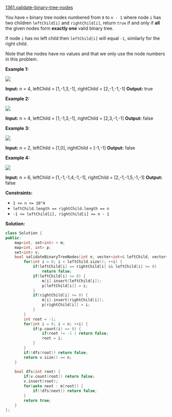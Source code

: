 [1361.validate-binary-tree-nodes](https://leetcode.com/problems/validate-binary-tree-nodes/)  

You have `n` binary tree nodes numbered from `0` to `n - 1` where node `i` has two children `leftChild[i]` and `rightChild[i]`, return `true` if and only if **all** the given nodes form **exactly one** valid binary tree.

If node `i` has no left child then `leftChild[i]` will equal `-1`, similarly for the right child.

Note that the nodes have no values and that we only use the node numbers in this problem.

**Example 1:**

**![](https://assets.leetcode.com/uploads/2019/08/23/1503_ex1.png)**

**Input:** n = 4, leftChild = \[1,-1,3,-1\], rightChild = \[2,-1,-1,-1\]
**Output:** true

**Example 2:**

**![](https://assets.leetcode.com/uploads/2019/08/23/1503_ex2.png)**

**Input:** n = 4, leftChild = \[1,-1,3,-1\], rightChild = \[2,3,-1,-1\]
**Output:** false

**Example 3:**

**![](https://assets.leetcode.com/uploads/2019/08/23/1503_ex3.png)**

**Input:** n = 2, leftChild = \[1,0\], rightChild = \[-1,-1\]
**Output:** false

**Example 4:**

**![](https://assets.leetcode.com/uploads/2019/08/23/1503_ex4.png)**

**Input:** n = 6, leftChild = \[1,-1,-1,4,-1,-1\], rightChild = \[2,-1,-1,5,-1,-1\]
**Output:** false

**Constraints:**

*   `1 <= n <= 10^4`
*   `leftChild.length == rightChild.length == n`
*   `-1 <= leftChild[i], rightChild[i] <= n - 1`  



**Solution:**  

```cpp
class Solution {
public:
    map<int, set<int> > m;
    map<int, int> p;
    set<int> v;
    bool validateBinaryTreeNodes(int n, vector<int>& leftChild, vector<int>& rightChild) {
        for(int i = 0; i < leftChild.size(); ++i) {
            if(leftChild[i] == rightChild[i] && leftChild[i] >= 0)
                return false;
            if(leftChild[i] >= 0) {
                m[i].insert(leftChild[i]);
                p[leftChild[i]] = i;
            }
            if(rightChild[i] >= 0) {
                m[i].insert(rightChild[i]);
                p[rightChild[i]] = i;
            }
        }
        int root = -1;
        for(int i = 0; i < n; ++i) {
            if(p.count(i) == 0) {
                if(root != -1 ) return false;
                root = i;
            }
        }
        if(!dfs(root)) return false;
        return v.size() == n;
    }
    
    bool dfs(int root) {
        if(v.count(root)) return false;
        v.insert(root);
        for(auto next : m[root]) {
            if(!dfs(next)) return false;
        }
        return true;
    }
};
```
      